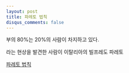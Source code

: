 ```yaml
---
layout: post
title: 파레토 법칙
disqus_comments: false
---
```


부의 80%는 20%의 사람이 차지하고 있다.

라는 현상을 발견한 사람이 이탈리아의 빌프레도 파레토

[파레토 법칙](http://mirror.enha.kr/wiki/20퍼센트의%20법칙)